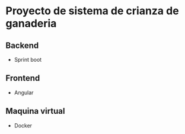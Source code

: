 # Proyecto de sistema de crianza de ganaderia
## Backend 
- Sprint boot
## Frontend
- Angular
## Maquina virtual 
- Docker
